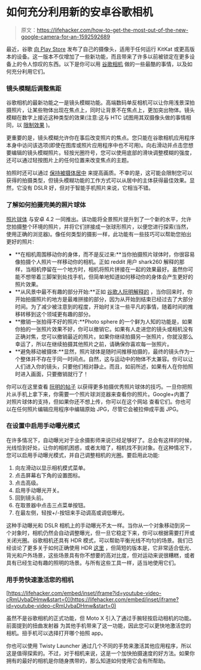 # 如何充分利用新的安卓谷歌相机

> 原文：<https://lifehacker.com/how-to-get-the-most-out-of-the-new-google-camera-for-an-1592592689>

最近，谷歌 [向 Play Store](http://lifehacker.com/androids-camera-gets-a-ui-overhaul-new-features-play-1563880252) 发布了自己的摄像头，适用于任何运行 KitKat 或更高版本的设备。这一版本不仅增加了一些新功能，而且带来了许多以前被锁定在更多设备上的令人惊叹的东西。以下是你可以用 [谷歌相机](https://play.google.com/store/apps/details?id=com.google.android.GoogleCamera) 做的一些最酷的事情，以及如何充分利用它们。



### 镜头模糊后调整焦距

谷歌相机的最新功能之一是镜头模糊功能。高端数码单反相机可以让你用浅景深拍摄照片，让某些物体出现在焦点上，同时让背景不在焦点上，更加突出物体。镜头模糊在数字上接近这种类型的效果(注意:这与 HTC 试图用其双摄像头做的事情相同，以 [限制效果](http://www.androidpolice.com/2014/04/19/htc-one-m8-review-a-big-bet-on-small-changes/#camera) )。

更重要的是，镜头模糊允许你在事后改变照片的焦点。您只能在谷歌相机应用程序本身中访问该选项(即使在图库或照片应用程序中也不可用)。向右滑动并点击您想要编辑的镜头模糊照片。轻按光圈符号，您可以使用底部的滑块调整模糊的强度，还可以通过轻按图片上的任何位置来改变焦点的主题。

拍照时还可以通过 [保持被摄体居中](https://lifehacker.com/center-the-subject-for-best-results-with-google-cameras-1568228120) 来提高画质。不幸的是，这可能会限制您可以获得的拍摄类型，但镜头模糊功能的工作方式可以从居中的主体获得最佳效果。显然，它没有 DSLR 好，但对于智能手机照片来说，它相当不错。

### 了解如何拍摄完美的照片球体

[照片球体](https://www.google.com/maps/about/contribute/photosphere/) 与安卓 4.2 一同推出。该功能将全景照片提升到了一个新的水平，允许您拍摄整个环境的照片，并将它们拼接成一张球形照片，以便您进行探索(当然，使用正确的浏览器)。像任何类型的摄影一样，此功能有一些技巧可以帮助您拍出更好的照片:

*   **在相机周围移动你的身体，而不是反过来:**当你拍摄照片球体时，你很容易像拍摄个人照片一样移动你的相机。正如 reddit 用户 shark260 解释的那样，当相机停留在一个地方时，相机将照片拼接在一起的效果最好。虽然你可能不想带着三脚架到处找手机，但简单地知道如何移动你的身体会产生更好的照片效果。
*   **从风景中最不有趣的部分开始:**正如 [谷歌人阮明解释的](https://docs.google.com/document/d/1VlPIDuSYuhHyeumdW3bCyO9eFvuHBvLrZyVneDaeVFQ/edit) ，当你回来时，你开始拍摄照片的地方是最难拼接的部分，因为从开始到结束已经过去了大部分时间。为了减少被注意到的程度，开始时关注一些平凡的事情，随着时间的推移转移到这个领域更有趣的部分。
*   **撤销一张拍得不好的照片:**Photo sphere 的一个鲜为人知的功能是，如果你拍的一张照片效果不好，你可以撤销它。如果有人走进您的镜头或相机没有正确对焦，您可以撤销最近的照片。如果你继续拍摄另一张照片，你就没那么幸运了，所以在继续拍摄其他照片之前，请确保你喜欢每一张照片。
*   **避免移动被摄体:**显然，照片球体是随时间推移拍摄的，最终的镜头作为一个整体并不存在于同一时间点。自然，这与运动中的物体不太兼容。你可以让人们进入你的镜头，只要他们相对静止。而且，如前所述，如果有人在你拍照时进入画面，只要撤销就行了！

你可以在这里查看 [阮明的帖子](https://docs.google.com/document/d/1VlPIDuSYuhHyeumdW3bCyO9eFvuHBvLrZyVneDaeVFQ/edit#) 以获得更多拍摄优秀照片球体的技巧。一旦你把照片从手机上拿下来，你需要一个照片球浏览器来查看你的照片。Google+内置了对照片球体的支持，但如果你还不想上传，你可以在这个网站 查看它们。你也可以在任何照片编辑应用程序中编辑原始 JPG，尽管它会被拉伸成平面 JPG。

### 在设置中启用手动曝光模式

在许多情况下，自动曝光对于业余摄影师来说已经足够好了。总会有这样的时候，光线恰到好处，让你的相机困惑，或者太暗了，相机找不到对象。在这种情况下，您可以启用手动曝光模式，并自己调整相机的光圈。要启用此功能:

1.  向左滑动以显示相机模式菜单。
2.  点击屏幕右下角的设置图标。
3.  点击高级。
4.  启用手动曝光开关。
5.  回到镜头前。
6.  在取景器中点击三点菜单按钮。
7.  在最左侧，轻按+/-按钮来手动调高或调低曝光。

这种手动曝光和 DSLR 相机上的手动曝光不太一样。当你从一个对象移动到另一个对象时，相机仍然会自动调整曝光，但一旦它稳定下来，你可以根据需要打开或关闭光圈。谷歌相机还具有 HDR 模式，可以帮助平衡光线不均匀的场景。我们已经谈论了更多关于如何正确使用 HDR [这里](https://lifehacker.com/what-is-hdr-and-when-should-i-use-it-in-my-photos-5991508) ，但简短的版本是，它非常适合低光、背光和户外场景，这些场景具有你不想要的高对比度，但对运动来说很糟糕，或者具有已经生动有趣的照明的场景。与所有这些工具一样，适当地使用它们。

### 用手势快速激活您的相机

 [https://lifehacker.com/embed/inset/iframe?id=youtube-video-cRmUvbaDHmw&start=0](https://lifehacker.com/embed/inset/iframe?id=youtube-video-cRmUvbaDHmw&start=0) 

虽然不是谷歌相机的正式功能，但 Moto X 引入了通过手腕轻按启动相机的功能。前面提到的扭曲发射器 为其他手机带来了这一功能，因此您可以更快地激活您的相机。扭手机可以选择打开哪个拍照 app。

你也可以使用 Twisty Launcher 通过几个不同的手势来激活其他应用程序，所以这是值得探索的。不过，对于相机来说，这是一个加快拍摄速度的好方法。如果你拥有的最好的相机是你随身携带的，那么知道如何使用它会有所帮助。